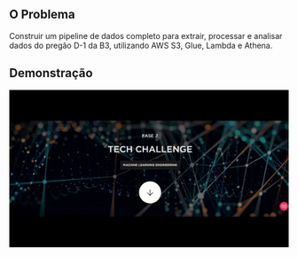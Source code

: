## O Problema

Construir um pipeline de dados completo para extrair, processar e analisar dados do pregão D-1 da B3, utilizando AWS S3, Glue, Lambda e Athena.

## Demonstração
![Demonstração](/TechChallengefase2.gif)
